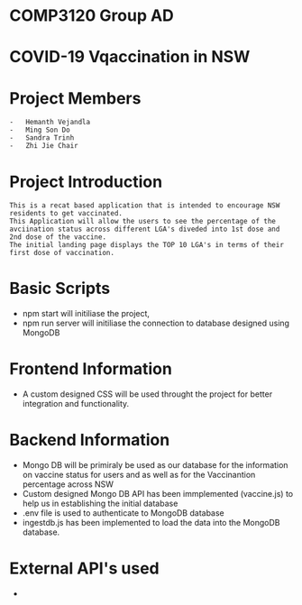 # COMP3120 Group AD
# COVID-19 Vqaccination in NSW

# Project Members
    -   Hemanth Vejandla
    -   Ming Son Do
    -   Sandra Trinh
    -   Zhi Jie Chair



# Project Introduction
    This is a recat based application that is intended to encourage NSW residents to get vaccinated. 
    This Application will allow the users to see the percentage of the avciination status across different LGA's diveded into 1st dose and 2nd dose of the vaccine.
    The initial landing page displays the TOP 10 LGA's in terms of their first dose of vaccination.

# Basic Scripts
- npm start will initiliase the project,
- npm run server will initiliase the connection to database designed using MongoDB


# Frontend Information
- A custom designed CSS will be used throught the project for better integration and functionality.


# Backend Information
- Mongo DB will be primiraly be used as our database for the information on vaccine status for users and as well as for the Vaccinantion percentage across NSW
- Custom designed Mongo DB API has been immplemented (vaccine.js) to help us in establishing the initial database
- .env file is used to authenticate to MongoDB database
- ingestdb.js has been implemented to load the data into the MongoDB database.

# External API's used
- 

